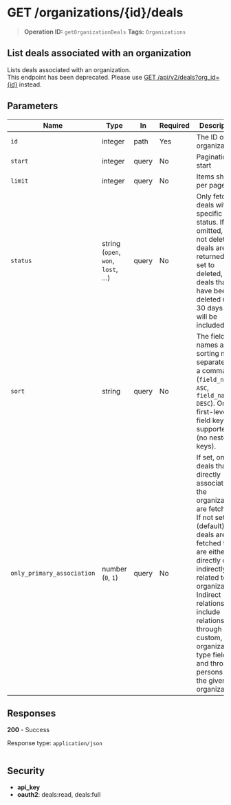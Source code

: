 # GET /organizations/{id}/deals

> **Operation ID:** `getOrganizationDeals`
> **Tags:** `Organizations`

## List deals associated with an organization

Lists deals associated with an organization. <br>This endpoint has been deprecated. Please use <a href="https://developers.pipedrive.com/docs/api/v1/Deals#getDeals" target="_blank" rel="noopener noreferrer">GET /api/v2/deals?org_id={id}</a> instead.

## Parameters

| Name | Type | In | Required | Description |
|------|------|-------|----------|-------------|
| `id` | integer | path | Yes | The ID of the organization |
| `start` | integer | query | No | Pagination start |
| `limit` | integer | query | No | Items shown per page |
| `status` | string (`open`, `won`, `lost`, ...) | query | No | Only fetch deals with a specific status. If omitted, all not deleted deals are returned. If set to deleted, deals that have been deleted up to 30 days ago will be included. |
| `sort` | string | query | No | The field names and sorting mode separated by a comma (`field_name_1 ASC`, `field_name_2 DESC`). Only first-level field keys are supported (no nested keys). |
| `only_primary_association` | number (`0`, `1`) | query | No | If set, only deals that are directly associated to the organization are fetched. If not set (default), all deals are fetched that are either directly or indirectly related to the organization. Indirect relations include relations through custom, organization-type fields and through persons of the given organization. |

## Responses

**200** - Success

Response type: `application/json`

```

```


## Security

- **api_key**
- **oauth2**: deals:read, deals:full
